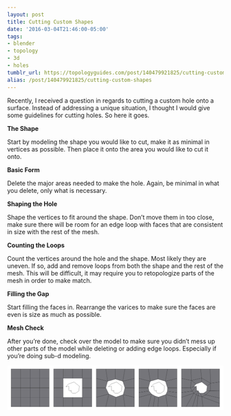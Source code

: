 ```yaml
---
layout: post
title: Cutting Custom Shapes
date: '2016-03-04T21:46:00-05:00'
tags:
- blender
- topology
- 3d
- holes
tumblr_url: https://topologyguides.com/post/140479921825/cutting-custom-shapes
alias: /post/140479921825/cutting-custom-shapes
---
```

Recently, I received a question in regards to cutting a custom hole onto a surface. Instead of addressing a unique situation, I thought I would give some guidelines for cutting holes. So here it goes.

**The Shape**

Start by modeling the shape you would like to cut, make it as minimal in vertices as possible. Then place it onto the area you would like to cut it onto.

**Basic Form**

Delete the major areas needed to make the hole. Again, be minimal in what you delete, only what is necessary.

**Shaping the Hole**

Shape the vertices to fit around the shape. Don’t move them in too close, make sure there will be room for an edge loop with faces that are consistent in size with the rest of the mesh.

**Counting the Loops**

Count the vertices around the hole and the shape. Most likely they are uneven. If so, add and remove loops from both the shape and the rest of the mesh. This will be difficult, it may require you to retopologize parts of the mesh in order to make match.

**Filling the Gap**

Start filling the faces in. Rearrange the varices to make sure the faces are even is size as much as possible.

**Mesh Check**

After you’re done, check over the model to make sure you didn’t mess up other parts of the model while deleting or adding edge loops. Especially if you’re doing sub-d modeling.

![](/assets/img/140479921825_0.png)
